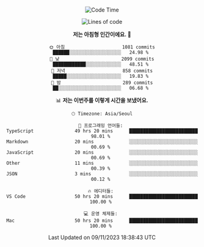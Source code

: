 <div align="center">

<br />

 <!--START_SECTION:waka-->
![Code Time](http://img.shields.io/badge/Code%20Time-1%2C583%20hrs%2043%20mins-blue)

![Lines of code](https://img.shields.io/badge/%EC%A0%80%EB%8A%94%20%EC%97%AC%ED%83%9C%EA%B9%8C%EC%A7%80%20-3.2%20million%20%EC%A4%84%EC%9D%98%20%EC%BD%94%EB%93%9C%EB%A5%BC%20%EC%9E%91%EC%84%B1%ED%96%88%EC%96%B4%EC%9A%94.-blue)

**저는 아침형 인간이에요. 🐤** 

```text
🌞 아침                     1081 commits        ██████░░░░░░░░░░░░░░░░░░░   24.98 % 
🌆 낮　                     2099 commits        ████████████░░░░░░░░░░░░░   48.51 % 
🌃 저녁                     858 commits         █████░░░░░░░░░░░░░░░░░░░░   19.83 % 
🌙 밤　                     289 commits         ██░░░░░░░░░░░░░░░░░░░░░░░   06.68 % 
```


📊 **저는 이번주를 이렇게 시간을 보냈어요.** 

```text
🕑︎ Timezone: Asia/Seoul

💬 프로그래밍 언어들: 
TypeScript               49 hrs 20 mins      █████████████████████████   98.01 % 
Markdown                 20 mins             ░░░░░░░░░░░░░░░░░░░░░░░░░   00.69 % 
JavaScript               20 mins             ░░░░░░░░░░░░░░░░░░░░░░░░░   00.69 % 
Other                    11 mins             ░░░░░░░░░░░░░░░░░░░░░░░░░   00.39 % 
JSON                     3 mins              ░░░░░░░░░░░░░░░░░░░░░░░░░   00.12 % 

🔥 에디터들: 
VS Code                  50 hrs 20 mins      █████████████████████████   100.00 % 

💻 운영 체제들: 
Mac                      50 hrs 20 mins      █████████████████████████   100.00 % 
```


 Last Updated on 09/11/2023 18:38:43 UTC
<!--END_SECTION:waka-->

</div>
